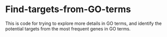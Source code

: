 # Find-targets-from-GO-terms
This is code for trying to explore more details in GO terms, and identify the potential targets from the most frequent genes in GO terms.
